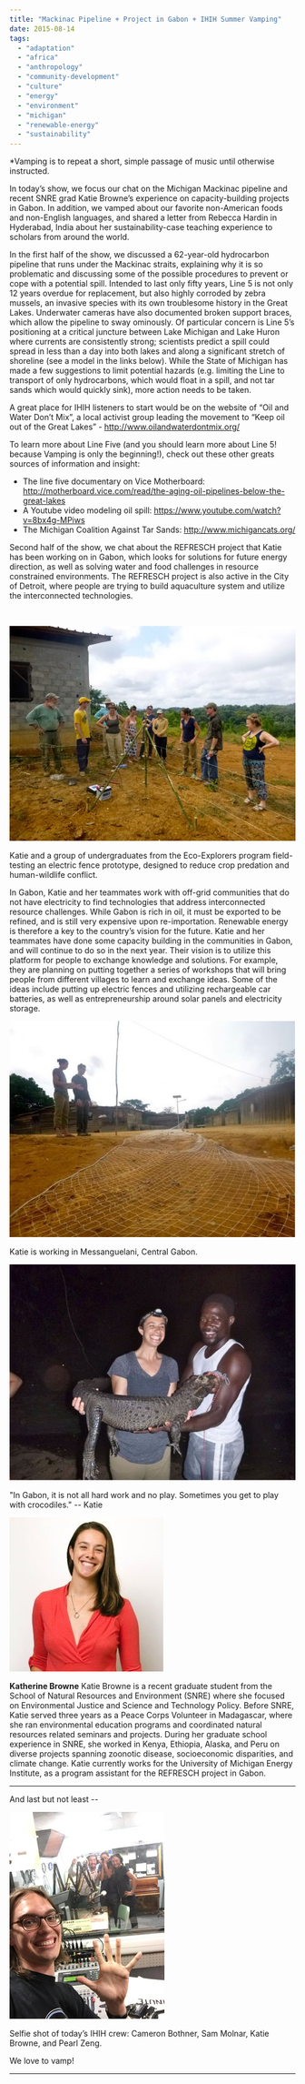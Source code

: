 ```yaml
---
title: "Mackinac Pipeline + Project in Gabon + IHIH Summer Vamping"
date: 2015-08-14
tags: 
  - "adaptation"
  - "africa"
  - "anthropology"
  - "community-development"
  - "culture"
  - "energy"
  - "environment"
  - "michigan"
  - "renewable-energy"
  - "sustainability"
---
```


\*Vamping is to repeat a short, simple passage of music until otherwise instructed.

In today’s show, we focus our chat on the Michigan Mackinac pipeline and recent SNRE grad Katie Browne’s experience on capacity-building projects in Gabon. In addition, we vamped about our favorite non-American foods and non-English languages, and shared a letter from Rebecca Hardin in Hyderabad, India about her sustainability-case teaching experience to scholars from around the world.<!--more-->

In the first half of the show, we discussed a 62-year-old hydrocarbon pipeline that runs under the Mackinac straits, explaining why it is so problematic and discussing some of the possible procedures to prevent or cope with a potential spill. Intended to last only fifty years, Line 5 is not only 12 years overdue for replacement, but also highly corroded by zebra mussels, an invasive species with its own troublesome history in the Great Lakes. Underwater cameras have also documented broken support braces, which allow the pipeline to sway ominously. Of particular concern is Line 5’s positioning at a critical juncture between Lake Michigan and Lake Huron where currents are consistently strong; scientists predict a spill could spread in less than a day into both lakes and along a significant stretch of shoreline (see a model in the links below). While the State of Michigan has made a few suggestions to limit potential hazards (e.g. limiting the Line to transport of only hydrocarbons, which would float in a spill, and not tar sands which would quickly sink), more action needs to be taken.

A great place for IHIH listeners to start would be on the website of “Oil and Water Don’t Mix”, a local activist group leading the movement to “Keep oil out of the Great Lakes” - http://www.oilandwaterdontmix.org/

To learn more about Line Five (and you should learn more about Line 5! because Vamping is only the beginning!), check out these other greats sources of information and insight:

- The line five documentary on Vice Motherboard: http://motherboard.vice.com/read/the-aging-oil-pipelines-below-the-great-lakes
- A Youtube video modeling oil spill: https://www.youtube.com/watch?v=8bx4g-MPiws
- The Michigan Coalition Against Tar Sands: http://www.michigancats.org/

Second half of the show, we chat about the REFRESCH project that Katie has been working on in Gabon, which looks for solutions for future energy direction, as well as solving water and food challenges in resource constrained environments. The REFRESCH project is also active in the City of Detroit, where people are trying to build aquaculture system and utilize the interconnected technologies.

 

![Picture](images/9069135_orig1.jpg)

Katie and a group of undergraduates from the Eco-Explorers program field-testing an electric fence prototype, designed to reduce crop predation and human-wildlife conflict.

In Gabon, Katie and her teammates work with off-grid communities that do not have electricity to find technologies that address interconnected resource challenges. While Gabon is rich in oil, it must be exported to be refined, and is still very expensive upon re-importation. Renewable energy is therefore a key to the country’s vision for the future. Katie and her teammates have done some capacity building in the communities in Gabon, and will continue to do so in the next year. Their vision is to utilize this platform for people to exchange knowledge and solutions. For example, they are planning on putting together a series of workshops that will bring people from different villages to learn and exchange ideas. Some of the ideas include putting up electric fences and utilizing rechargeable car batteries, as well as entrepreneurship around solar panels and electricity storage.

![Picture](images/21165941.jpg)

Katie is working in Messanguelani, Central Gabon.

![Picture](images/54402761.jpg)

"In Gabon, it is not all hard work and no play. Sometimes you get to play with crocodiles." -- Katie

![Picture](images/70741551.jpg)

**Katherine Browne** Katie Browne is a recent graduate student from the School of Natural Resources and Environment (SNRE) where she focused on Environmental Justice and Science and Technology Policy. Before SNRE, Katie served three years as a Peace Corps Volunteer in Madagascar, where she ran environmental education programs and coordinated natural resources related seminars and projects. During her graduate school experience in SNRE, she worked in Kenya, Ethiopia, Alaska, and Peru on diverse projects spanning zoonotic disease, socioeconomic disparities, and climate change. Katie currently works for the University of Michigan Energy Institute, as a program assistant for the REFRESCH project in Gabon.

* * *

And last but not least --

![Picture](images/9962461.jpg)

Selfie shot of today’s IHIH crew: Cameron Bothner, Sam Molnar, Katie Browne, and Pearl Zeng.

We love to vamp!

* * *
